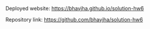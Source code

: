 Deployed website: https://bhavjha.github.io/solution-hw6

Repository link: https://github.com/bhavjha/solution-hw6